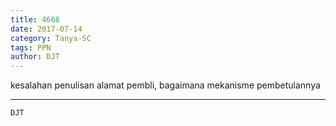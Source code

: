 ```yaml
---
title: 4668
date: 2017-07-14
category: Tanya-SC
tags: PPN
author: DJT
---
```


kesalahan penulisan alamat pembli, bagaimana mekanisme pembetulannya

---



`DJT`
